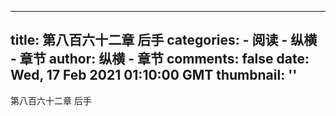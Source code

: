 
---
title: 第八百六十二章  后手
categories: 
    - 阅读
    - 纵横 - 章节
author: 纵横 - 章节
comments: false
date: Wed, 17 Feb 2021 01:10:00 GMT
thumbnail: ''
---

<div>   
第八百六十二章  后手  
</div>
            